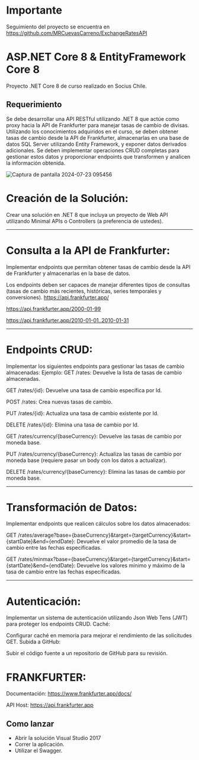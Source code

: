 # Importante

Seguimiento del proyecto se encuentra en https://github.com/MRCuevasCarreno/ExchangeRatesAPI

# ASP.NET Core 8 & EntityFramework Core 8

Proyecto .NET Core 8 de curso realizado en Socius Chile.

## Requerimiento

Se debe desarrollar una API RESTful utilizando .NET 8 que actúe como proxy hacia la API de Frankfurter para manejar tasas de cambio de divisas. Utilizando los conocimientos adquiridos en el curso, se deben obtener tasas de cambio desde la API de Frankfurter, almacenarlas en una base de datos SQL Server utilizando Entity Framework, y exponer datos derivados adicionales. Se deben implementar operaciones CRUD completas para gestionar estos datos y proporcionar endpoints que transformen y analicen la información obtenida.

![Captura de pantalla 2024-07-23 095456](https://github.com/user-attachments/assets/3fa9c8ff-7fa3-45eb-9a27-82fe89408488)


# Creación de la Solución:
Crear una solución en .NET 8 que incluya un proyecto de Web API utilizando Minimal APIs o Controllers (a preferencia de ustedes). 
*******
# Consulta a la API de Frankfurter:
Implementar endpoints que permitan obtener tasas de cambio desde la API de Frankfurter y almacenarlas en la base de datos. 

Los endpoints deben ser capaces de manejar diferentes tipos de consultas (tasas de cambio más recientes, históricas, series temporales y conversiones). 
https://api.frankfurter.app/ 

https://api.frankfurter.app/2000-01-99 

https://api.frankfurter.app/2010-01-01..2010-01-31 
*******


# Endpoints CRUD:
Implementar los siguientes endpoints para gestionar las tasas de cambio almacenadas:
Ejemplo:
GET /rates: Devuelve la lista de tasas de cambio almacenadas. 

GET /rates/{id}: Devuelve una tasa de cambio específica por Id. 

POST /rates: Crea nuevas tasas de cambio. 

PUT /rates/{id}: Actualiza una tasa de cambio existente por Id. 

DELETE /rates/{id}: Elimina una tasa de cambio por Id. 

GET /rates/currency/{baseCurrency}: Devuelve las tasas de cambio por moneda base. 

PUT /rates/currency/{baseCurrency}: Actualiza las tasas de cambio por moneda base (requiere pasar un body con los datos a actualizar). 

DELETE /rates/currency/{baseCurrency}: Elimina las tasas de cambio por moneda base. 

*******

# Transformación de Datos:
Implementar endpoints que realicen cálculos sobre los datos almacenados:

GET /rates/average?base={baseCurrency}&target={targetCurrency}&start={startDate}&end={endDate}: Devuelve el valor promedio de la tasa de cambio entre las fechas especificadas. 

GET /rates/minmax?base={baseCurrency}&target={targetCurrency}&start={startDate}&end={endDate}: Devuelve los valores mínimo y máximo de la tasa de cambio entre las fechas especificadas. 

*******
# Autenticación:
Implementar un sistema de autenticación utilizando Json Web Tens (JWT) para proteger los endpoints CRUD. 
Caché:

Configurar caché en memoria para mejorar el rendimiento de las solicitudes GET. 
Subida a GitHub:

Subir el código fuente a un repositorio de GitHub para su revisión. 

# FRANKFURTER:

Documentación: https://www.frankfurter.app/docs/

API Host: https://api.frankfurter.app


## Como lanzar

* Abrir la solución Visual Studio 2017
* Correr la aplicación.
* Utilizar el Swagger.
